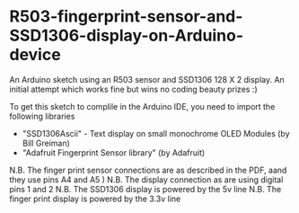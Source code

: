 # R503-fingerprint-sensor-and-SSD1306-display-on-Arduino-device
An Arduino sketch using an R503 sensor and SSD1306 128 X 2 display. An initial attempt which works fine but wins no coding beauty prizes :)

To get this sketch to complile in the Arduino IDE, you need to import the following libraries
 - "SSD1306Ascii" - Text display on small monochrome OLED Modules (by Bill Greiman)
 - "Adafruit Fingerprint Sensor library" (by Adafruit)

N.B. The finger print sensor connections are as described in the PDF, aand they use pins A4 and A5 ) 
N.B. The display connection as are using digital pins 1 and 2
N.B. The SSD1306 display is powered by the 5v line
N.B. The finger print display is powered by the 3.3v line
